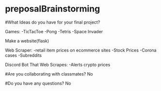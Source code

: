 # preposalBrainstorming

#What Ideas do you have for your final project?

Games:
  -TicTacToe
  -Pong
  -Tetris
  -Space Invader
  
Make a website(flask)

Web Scraper:
  -retail item prices on ecommerce sites
  -Stock Prices
  -Corona cases
  -Subreddits
  
Discord Bot That Web Scrapes:
  -Alerts crypto prices
  
#Are you collaborating with classmates?
No

#Do you have any questions?
No
